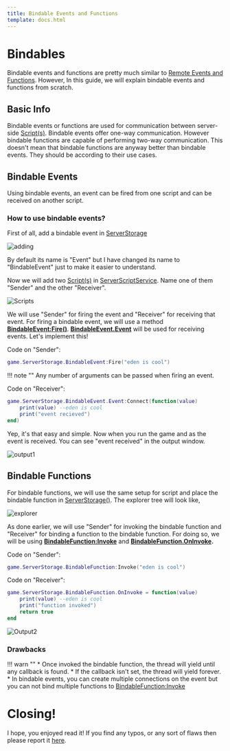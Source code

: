 ```yaml
---
title: Bindable Events and Functions
template: docs.html
---
```



# Bindables
Bindable events and functions are pretty much similar to [Remote Events and Functions](https://rodevs-helpers.github.io/Helpers-Documents/Luau-Learning/Remote_Events_And_Functions/). However, In this guide, we will explain bindable events and functions from scratch. 

## Basic Info
Bindable events or functions are used for communication between server-side [Script(s)](https://developer.roblox.com/en-us/api-reference/class/Script).
Bindable events offer one-way communication. However bindable functions are capable of performing two-way communication. This doesn't mean that bindable functions are anyway better than bindable events. They should be according to their use cases. 

## Bindable Events
Using bindable events, an event can be fired from one script and can be received on another script.

### How to use bindable events?
First of all, add a bindable event in [ServerStorage](https://developer.roblox.com/en-us/api-reference/class/ServerStorage)

![adding](https://imgur.com/tT1XxVw.png)

By default its name is "Event" but I have changed its name to "BindableEvent" just to make it easier to understand.

Now we will add two [Script(s)](https://developer.roblox.com/en-us/api-reference/class/Script) in [ServerScriptService](https://developer.roblox.com/en-us/api-reference/class/ServerScriptService). Name one of them "Sender" and the other "Receiver". 

![Scripts](https://imgur.com/JZJLhRn.png)

We will use "Sender" for firing the event and "Receiver" for receiving that event. For firing a bindable event, we will use a method **[BindableEvent:Fire()](https://developer.roblox.com/en-us/api-reference/function/BindableEvent/Fire)**. **[BindableEvent.Event](https://developer.roblox.com/en-us/api-reference/event/BindableEvent/Event)** will be used for receiving events. Let's implement this!

Code on "Sender":

```lua
game.ServerStorage.BindableEvent:Fire("eden is cool")
```
!!! note ""
	Any number of arguments can be passed when firing an event.

Code on "Receiver":

```lua
game.ServerStorage.BindableEvent.Event:Connect(function(value)
	print(value) --eden is cool
	print("event recieved")
end)
```
Yep, it's that easy and simple. Now when you run the game and as the event is received. You can see "event received" in the output window.

![output1](https://imgur.com/N7X2Vom.png)

## Bindable Functions
For bindable functions, we will use the same setup for script and place the bindable function in [ServerStorage()](https://developer.roblox.com/en-us/api-reference/class/ServerStorage). The explorer tree will look like,

![explorer](https://imgur.com/9iSqV6D.png)

As done earlier, we will use "Sender" for invoking the bindable function and "Receiver" for binding a function to the bindable function. For doing so, we will be using **[BindableFunction:Invoke](https://developer.roblox.com/en-us/api-reference/function/BindableFunction/Invoke)** and **[BindableFunction.OnInvoke](https://developer.roblox.com/en-us/api-reference/callback/BindableFunction/OnInvoke).**

Code on "Sender":

```lua
game.ServerStorage.BindableFunction:Invoke("eden is cool")
```

Code on "Receiver":

```lua
game.ServerStorage.BindableFunction.OnInvoke = function(value)
	print(value) --eden is cool
	print("function invoked")
	return true
end
```

![Output2](https://imgur.com/rOGpJH1.png)

### Drawbacks
!!! warn ""
    * Once invoked the bindable function, the thread will yield until any callback is found.
    * If the callback isn't set, the thread will yield forever.
    * In bindable events, you can create multiple connections on the event but you can not bind multiple functions to [BindableFunction:Invoke](https://developer.roblox.com/en-us/api-reference/function/BindableFunction/Invoke)

# Closing!
I hope, you enjoyed read it! If you find any typos, or any sort of flaws then please report it [here](https://rodevs-helpers.github.io/Helpers-Documents/Others/Help_Us%21/).